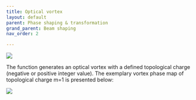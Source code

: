 ```yaml
---
title: Optical vortex
layout: default
parent: Phase shaping & transformation
grand_parent: Beam shaping
nav_order: 2

---
```


![](/lbsa/assets/images/Optical_vortex_subsection.png)


The function generates an optical vortex with a defined topological charge (negative or positive integer value). 
The exemplary vortex phase map of topological charge m=1 is presented below:

![](/lbsa/assets/images/Vortex.bmp)
 


